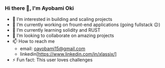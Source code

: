 ### Hi there 👋, I'm Ayobami Oki

- 👀 I’m interested in building and scaling projects
- 🔭 I’m currently working on frount-end applications (going fullstack 😉)
- 🌱 I’m currently learning solidity and RUST
- 👯 I’m looking to collaborate on amazing projects
- 📫 How to reach me
  - email: oayobami15@gmail.com
  - linkedin[https://www.linkedin.com/in/xlassix/]
- ⚡ Fun fact: This user loves challenges
